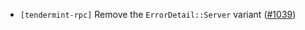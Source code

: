 - `[tendermint-rpc]` Remove the `ErrorDetail::Server` variant
  ([#1039](https://github.com/informalsystems/tendermint-rs/issues/1039))
